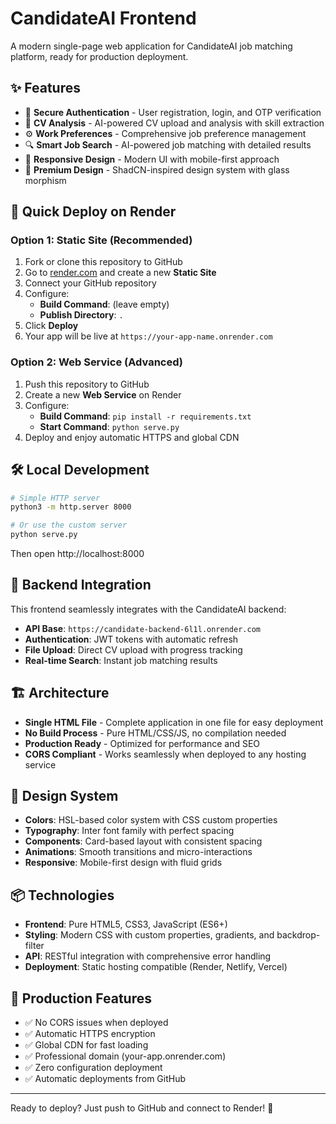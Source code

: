 # CandidateAI Frontend

A modern single-page web application for CandidateAI job matching platform, ready for production deployment.

## ✨ Features

- 🔐 **Secure Authentication** - User registration, login, and OTP verification
- 📄 **CV Analysis** - AI-powered CV upload and analysis with skill extraction
- ⚙️ **Work Preferences** - Comprehensive job preference management
- 🔍 **Smart Job Search** - AI-powered job matching with detailed results
- 📱 **Responsive Design** - Modern UI with mobile-first approach
- 🎨 **Premium Design** - ShadCN-inspired design system with glass morphism

## 🚀 Quick Deploy on Render

### Option 1: Static Site (Recommended)
1. Fork or clone this repository to GitHub
2. Go to [render.com](https://render.com) and create a new **Static Site**
3. Connect your GitHub repository
4. Configure:
   - **Build Command**: (leave empty)
   - **Publish Directory**: `.`
5. Click **Deploy**
6. Your app will be live at `https://your-app-name.onrender.com`

### Option 2: Web Service (Advanced)
1. Push this repository to GitHub
2. Create a new **Web Service** on Render
3. Configure:
   - **Build Command**: `pip install -r requirements.txt`
   - **Start Command**: `python serve.py`
4. Deploy and enjoy automatic HTTPS and global CDN

## 🛠️ Local Development

```bash
# Simple HTTP server
python3 -m http.server 8000

# Or use the custom server
python serve.py
```

Then open http://localhost:8000

## 🔗 Backend Integration

This frontend seamlessly integrates with the CandidateAI backend:
- **API Base**: `https://candidate-backend-6l1l.onrender.com`
- **Authentication**: JWT tokens with automatic refresh
- **File Upload**: Direct CV upload with progress tracking
- **Real-time Search**: Instant job matching results

## 🏗️ Architecture

- **Single HTML File** - Complete application in one file for easy deployment
- **No Build Process** - Pure HTML/CSS/JS, no compilation needed
- **Production Ready** - Optimized for performance and SEO
- **CORS Compliant** - Works seamlessly when deployed to any hosting service

## 🎨 Design System

- **Colors**: HSL-based color system with CSS custom properties
- **Typography**: Inter font family with perfect spacing
- **Components**: Card-based layout with consistent spacing
- **Animations**: Smooth transitions and micro-interactions
- **Responsive**: Mobile-first design with fluid grids

## 📦 Technologies

- **Frontend**: Pure HTML5, CSS3, JavaScript (ES6+)
- **Styling**: Modern CSS with custom properties, gradients, and backdrop-filter
- **API**: RESTful integration with comprehensive error handling
- **Deployment**: Static hosting compatible (Render, Netlify, Vercel)

## 🌟 Production Features

- ✅ No CORS issues when deployed
- ✅ Automatic HTTPS encryption
- ✅ Global CDN for fast loading
- ✅ Professional domain (your-app.onrender.com)
- ✅ Zero configuration deployment
- ✅ Automatic deployments from GitHub

---

Ready to deploy? Just push to GitHub and connect to Render! 🚀 